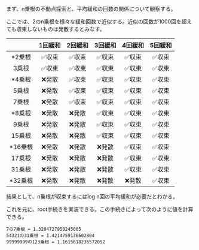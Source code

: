まず、n乗根の不動点探索と、平均緩和の回数の関係について観察する。

ここでは、2のn乗根を様々な緩和回数で近似する。近似の回数が1000回を超えても収束しないものは発散するとみなす。


|   |1回緩和|2回緩和|3回緩和|4回緩和|5回緩和|
|:-:|:-----:|:-----:|:-----:|:-----:|:-----:|
|*2乗根|✅収束|✅収束|✅収束|✅収束|✅収束|
|3乗根|✅収束|✅収束|✅収束|✅収束|✅収束|
|*4乗根|❌発散|✅収束|✅収束|✅収束|✅収束|
|5乗根|❌発散|✅収束|✅収束|✅収束|✅収束|
|7乗根|❌発散|✅収束|✅収束|✅収束|✅収束|
|*8乗根|❌発散|❌発散|✅収束|✅収束|✅収束|
|9乗根|❌発散|❌発散|✅収束|✅収束|✅収束|
|15乗根|❌発散|❌発散|✅収束|✅収束|✅収束|
|*16乗根|❌発散|❌発散|❌発散|✅収束|✅収束|
|17乗根|❌発散|❌発散|❌発散|✅収束|✅収束|
|31乗根|❌発散|❌発散|❌発散|✅収束|✅収束|
|*32乗根|❌発散|❌発散|❌発散|❌発散|✅収束|

結果として、n乗根が収束するにはlog n回の平均緩和が必要だとわかる。

これを元に、root手続きを実装できる。この手続きによって次のように値を計算できる。

```
7の7乗根 = 1.3204727950245005
54321の31乗根 = 1.4214759136602804
99999999の123乗根 = 1.1615618236572052
```
